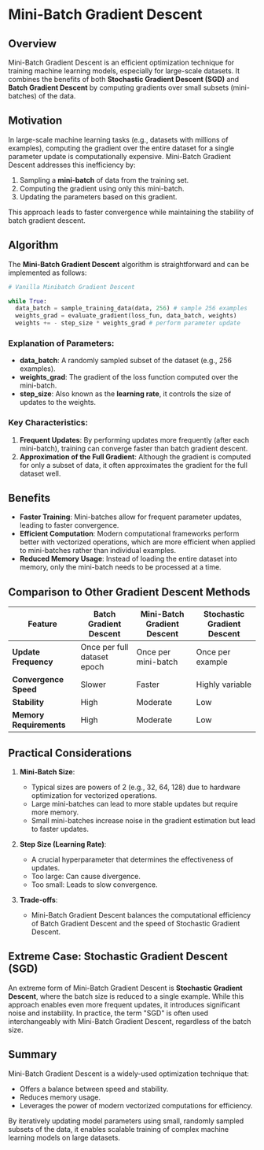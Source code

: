 # Mini-Batch Gradient Descent

## Overview

Mini-Batch Gradient Descent is an efficient optimization technique for training machine learning models, especially for large-scale datasets. It combines the benefits of both **Stochastic Gradient Descent (SGD)** and **Batch Gradient Descent** by computing gradients over small subsets (mini-batches) of the data.

## Motivation

In large-scale machine learning tasks (e.g., datasets with millions of examples), computing the gradient over the entire dataset for a single parameter update is computationally expensive. Mini-Batch Gradient Descent addresses this inefficiency by:

1.  Sampling a **mini-batch** of data from the training set.
2.  Computing the gradient using only this mini-batch.
3.  Updating the parameters based on this gradient.

This approach leads to faster convergence while maintaining the stability of batch gradient descent.

## Algorithm

The **Mini-Batch Gradient Descent** algorithm is straightforward and can be implemented as follows:

```python
# Vanilla Minibatch Gradient Descent

while True:
  data_batch = sample_training_data(data, 256) # sample 256 examples
  weights_grad = evaluate_gradient(loss_fun, data_batch, weights)
  weights += - step_size * weights_grad # perform parameter update
```

### Explanation of Parameters:

-   **data_batch**: A randomly sampled subset of the dataset (e.g., 256 examples).
-   **weights_grad**: The gradient of the loss function computed over the mini-batch.
-   **step_size**: Also known as the **learning rate**, it controls the size of updates to the weights.

### Key Characteristics:

1.  **Frequent Updates**: By performing updates more frequently (after each mini-batch), training can converge faster than batch gradient descent.
2.  **Approximation of the Full Gradient**: Although the gradient is computed for only a subset of data, it often approximates the gradient for the full dataset well.


## Benefits

-   **Faster Training**: Mini-batches allow for frequent parameter updates, leading to faster convergence.
-   **Efficient Computation**: Modern computational frameworks perform better with vectorized operations, which are more efficient when applied to mini-batches rather than individual examples.
-   **Reduced Memory Usage**: Instead of loading the entire dataset into memory, only the mini-batch needs to be processed at a time.



## Comparison to Other Gradient Descent Methods

| Feature                | Batch Gradient Descent          | Mini-Batch Gradient Descent     | Stochastic Gradient Descent      |
|------------------------|----------------------------------|---------------------------------|-----------------------------------|
| **Update Frequency**   | Once per full dataset epoch     | Once per mini-batch             | Once per example                 |
| **Convergence Speed**  | Slower                         | Faster                          | Highly variable                  |
| **Stability**          | High                           | Moderate                        | Low                              |
| **Memory Requirements**| High                           | Moderate                        | Low                              |


## Practical Considerations

1.  **Mini-Batch Size**:
    
    -   Typical sizes are powers of 2 (e.g., 32, 64, 128) due to hardware optimization for vectorized operations.
    -   Large mini-batches can lead to more stable updates but require more memory.
    -   Small mini-batches increase noise in the gradient estimation but lead to faster updates.
2.  **Step Size (Learning Rate)**:
    
    -   A crucial hyperparameter that determines the effectiveness of updates.
    -   Too large: Can cause divergence.
    -   Too small: Leads to slow convergence.
3.  **Trade-offs**:
    
    -   Mini-Batch Gradient Descent balances the computational efficiency of Batch Gradient Descent and the speed of Stochastic Gradient Descent.


## Extreme Case: Stochastic Gradient Descent (SGD)

An extreme form of Mini-Batch Gradient Descent is **Stochastic Gradient Descent**, where the batch size is reduced to a single example. While this approach enables even more frequent updates, it introduces significant noise and instability. In practice, the term "SGD" is often used interchangeably with Mini-Batch Gradient Descent, regardless of the batch size.


## Summary

Mini-Batch Gradient Descent is a widely-used optimization technique that:

-   Offers a balance between speed and stability.
-   Reduces memory usage.
-   Leverages the power of modern vectorized computations for efficiency.

By iteratively updating model parameters using small, randomly sampled subsets of the data, it enables scalable training of complex machine learning models on large datasets.
